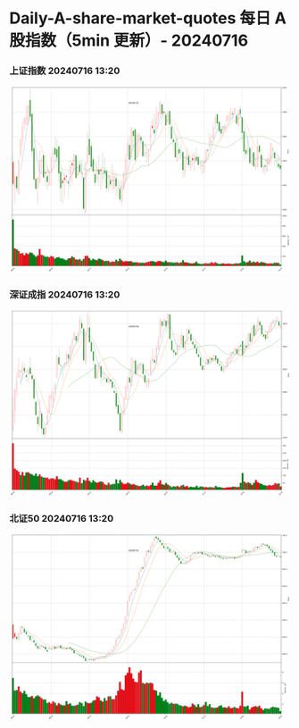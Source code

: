 
# Daily-A-share-market-quotes 每日 A 股指数（5min 更新）- 20240716

### 上证指数 20240716 13:20
![](./fig/2024/7/20240716-sh000001.png)

### 深证成指 20240716 13:20
![](./fig/2024/7/20240716-sz399001.png)

### 北证50 20240716 13:20
![](./fig/2024/7/20240716-bj899050.png)
